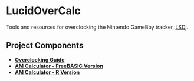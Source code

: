 # LucidOverCalc

Tools and resources for overclocking the Nintendo GameBoy tracker, [LSDj](https://www.littlesounddj.com).

## Project Components
* **[Overclocking Guide](/overclock-guide/GUIDE.md)**
* **[AM Calculator - FreeBASIC Version](/fb-version/README.md)**
* **[AM Calculator - R Version](/r-version/README.md)**
